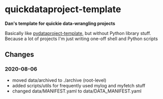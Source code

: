 # quickdataproject-template

**Dan's template for quickie data-wrangling projects**

Basically like [pydataproject-template](https://github.com/dannguyen/pydataproject-template), but without Python library stuff. Because a lot of projects I'm just writing one-off shell and Python scripts



## Changes

### 2020-08-06

- moved data/archived to ./archive (root-level)
- added scripts/utils for frequently used mylog and myfetch stuff
- changed data/MANIFEST.yaml to data/DATA_MANIFEST.yaml
